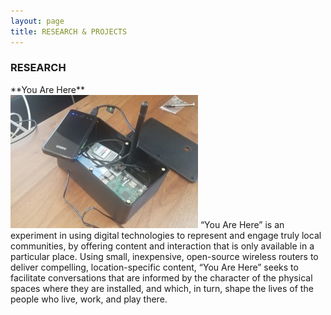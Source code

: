 ```yaml
---
layout: page
title: RESEARCH & PROJECTS
---
```


### RESEARCH
<div>
**You Are Here**<br/>  
<img src="images/DeviceWeb-300x213.jpg" float="left" />
“You Are Here” is an experiment in using digital technologies to represent and engage truly local communities, by offering content and interaction that is only available in a particular place. Using small, inexpensive, open-source wireless routers to deliver compelling, location-specific content, “You Are Here” seeks to facilitate conversations that are informed by the character of the physical spaces where they are installed, and which, in turn, shape the lives of the people who live, work, and play there. </div>



